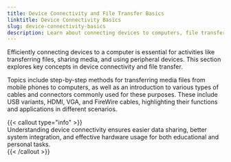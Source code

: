 ```yaml
---
title: Device Connectivity and File Transfer Basics  
linktitle: Device Connectivity Basics  
slug: device-connectivity-basics  
description: Learn about connecting devices to computers, file transfer methods, and key cable types such as USB, HDMI, VGA, and more.  
---
```


Efficiently connecting devices to a computer is essential for activities like transferring files, sharing media, and using peripheral devices. This section explores key concepts in device connectivity and file transfer.  

Topics include step-by-step methods for transferring media files from mobile phones to computers, as well as an introduction to various types of cables and connectors commonly used for these purposes. These include USB variants, HDMI, VGA, and FireWire cables, highlighting their functions and applications in different scenarios.  

{{< callout type="info" >}}  
Understanding device connectivity ensures easier data sharing, better system integration, and effective hardware usage for both educational and personal tasks.  
{{< /callout >}}  